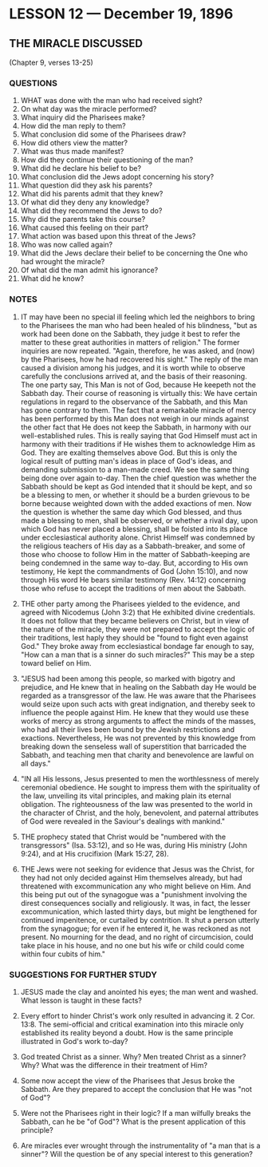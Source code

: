 # LESSON 12 — December 19, 1896

## THE MIRACLE DISCUSSED
(Chapter 9, verses 13-25)

### QUESTIONS

1. WHAT was done with the man who had received sight?
2. On what day was the miracle performed?
3. What inquiry did the Pharisees make?
4. How did the man reply to them?
5. What conclusion did some of the Pharisees draw?
6. How did others view the matter?
7. What was thus made manifest?
8. How did they continue their questioning of the man?
9. What did he declare his belief to be?
10. What conclusion did the Jews adopt concerning his story?
11. What question did they ask his parents?
12. What did his parents admit that they knew?
13. Of what did they deny any knowledge?
14. What did they recommend the Jews to do?
15. Why did the parents take this course?
16. What caused this feeling on their part?
17. What action was based upon this threat of the Jews?
18. Who was now called again?
19. What did the Jews declare their belief to be concerning the One who had wrought the miracle?
20. Of what did the man admit his ignorance?
21. What did he know?

### NOTES

1. IT may have been no special ill feeling which led the neighbors to bring to the Pharisees the man who had been healed of his blindness, "but as work had been done on the Sabbath, they judge it best to refer the matter to these great authorities in matters of religion." The former inquiries are now repeated. "Again, therefore, he was asked, and (now) by the Pharisees, how he had recovered his sight." The reply of the man caused a division among his judges, and it is worth while to observe carefully the conclusions arrived at, and the basis of their reasoning. The one party say, This Man is not of God, because He keepeth not the Sabbath day. Their course of reasoning is virtually this: We have certain regulations in regard to the observance of the Sabbath, and this Man has gone contrary to them. The fact that a remarkable miracle of mercy has been performed by this Man does not weigh in our minds against the other fact that He does not keep the Sabbath, in harmony with our well-established rules. This is really saying that God Himself must act in harmony with their traditions if He wishes them to acknowledge Him as God. They are exalting themselves above God. But this is only the logical result of putting man's ideas in place of God's ideas, and demanding submission to a man-made creed. We see the same thing being done over again to-day. Then the chief question was whether the Sabbath should be kept as God intended that it should be kept, and so be a blessing to men, or whether it should be a burden grievous to be borne because weighted down with the added exactions of men. Now the question is whether the same day which God blessed, and thus made a blessing to men, shall be observed, or whether a rival day, upon which God has never placed a blessing, shall be foisted into its place under ecclesiastical authority alone. Christ Himself was condemned by the religious teachers of His day as a Sabbath-breaker, and some of those who choose to follow Him in the matter of Sabbath-keeping are being condemned in the same way to-day. But, according to His own testimony, He kept the commandments of God (John 15:10), and now through His word He bears similar testimony (Rev. 14:12) concerning those who refuse to accept the traditions of men about the Sabbath.

2. THE other party among the Pharisees yielded to the evidence, and agreed with Nicodemus (John 3:2) that He exhibited divine credentials. It does not follow that they became believers on Christ, but in view of the nature of the miracle, they were not prepared to accept the logic of their traditions, lest haply they should be "found to fight even against God." They broke away from ecclesiastical bondage far enough to say, "How can a man that is a sinner do such miracles?" This may be a step toward belief on Him.

3. "JESUS had been among this people, so marked with bigotry and prejudice, and He knew that in healing on the Sabbath day He would be regarded as a transgressor of the law. He was aware that the Pharisees would seize upon such acts with great indignation, and thereby seek to influence the people against Him. He knew that they would use these works of mercy as strong arguments to affect the minds of the masses, who had all their lives been bound by the Jewish restrictions and exactions. Nevertheless, He was not prevented by this knowledge from breaking down the senseless wall of superstition that barricaded the Sabbath, and teaching men that charity and benevolence are lawful on all days."

4. "IN all His lessons, Jesus presented to men the worthlessness of merely ceremonial obedience. He sought to impress them with the spirituality of the law, unveiling its vital principles, and making plain its eternal obligation. The righteousness of the law was presented to the world in the character of Christ, and the holy, benevolent, and paternal attributes of God were revealed in the Saviour's dealings with mankind."

5. THE prophecy stated that Christ would be "numbered with the transgressors" (Isa. 53:12), and so He was, during His ministry (John 9:24), and at His crucifixion (Mark 15:27, 28).

6. THE Jews were not seeking for evidence that Jesus was the Christ, for they had not only decided against Him themselves already, but had threatened with excommunication any who might believe on Him. And this being put out of the synagogue was a "punishment involving the direst consequences socially and religiously. It was, in fact, the lesser excommunication, which lasted thirty days, but might be lengthened for continued impenitence, or curtailed by contrition. It shut a person utterly from the synagogue; for even if he entered it, he was reckoned as not present. No mourning for the dead, and no right of circumcision, could take place in his house, and no one but his wife or child could come within four cubits of him."

### SUGGESTIONS FOR FURTHER STUDY

1. JESUS made the clay and anointed his eyes; the man went and washed. What lesson is taught in these facts?

2. Every effort to hinder Christ's work only resulted in advancing it. 2 Cor. 13:8. The semi-official and critical examination into this miracle only established its reality beyond a doubt. How is the same principle illustrated in God's work to-day?

3. God treated Christ as a sinner. Why? Men treated Christ as a sinner? Why? What was the difference in their treatment of Him?

4. Some now accept the view of the Pharisees that Jesus broke the Sabbath. Are they prepared to accept the conclusion that He was "not of God"?

5. Were not the Pharisees right in their logic? If a man wilfully breaks the Sabbath, can he be "of God"? What is the present application of this principle?

6. Are miracles ever wrought through the instrumentality of "a man that is a sinner"? Will the question be of any special interest to this generation?